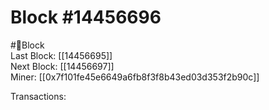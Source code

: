 
Block #14456696
===============
  
#🧊Block  
Last Block: [[14456695]]  
Next Block: [[14456697]]  
Miner: [[0x7f101fe45e6649a6fb8f3f8b43ed03d353f2b90c]]  

 Transactions: